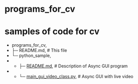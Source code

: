 # programs_for_cv

# samples of code for <b>cv</b>


- programs_for_cv,
- ├─ README.md,                   # This file
- └─ python_sample,
- - ├─ [README.md](python_sample/README.md), # Description of Async GUI program
- -    └─ [main_gui_video_class.py](python_sample/main_gui_video_class.py),  # Async GUI with live video

